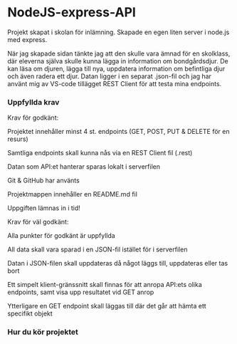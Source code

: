 # NodeJS-express-API
Projekt skapat i skolan för inlämning. Skapade en egen liten server i node.js med express. 

När jag skapade sidan tänkte jag att den skulle vara ämnad för en skolklass, där eleverna själva skulle kunna lägga in information om 
bondgårdsdjur. De kan läsa om djuren, lägga till nya, uppdatera information om befintliga djur och även radera ett djur. 
Datan ligger i en separat .json-fil och jag har använt mig av VS-code tillägget REST Client för att testa mina endpoints. 

### Uppfyllda krav

Krav för godkänt:

Projektet innehåller minst 4 st. endpoints (GET, POST, PUT & DELETE för en resurs) 

Samtliga endpoints skall kunna nås via en REST Client fil (.rest) 

Datan som API:et hanterar sparas lokalt i serverfilen 

Git & GitHub har använts 

Projektmappen innehåller en README.md fil 

Uppgiften lämnas in i tid! 

  

Krav för väl godkänt:

Alla punkter för godkänt är uppfyllda

All data skall vara sparad i en JSON-fil istället för i serverfilen

Datan i JSON-filen skall uppdateras då något läggs till, uppdateras eller tas bort

Ett simpelt klient-gränssnitt skall finnas för att anropa API:ets olika endpoints, samt visa upp resultatet vid GET anrop

Ytterligare en GET endpoint skall läggas till där det går att hämta ett specifikt objekt

### Hur du kör projektet


